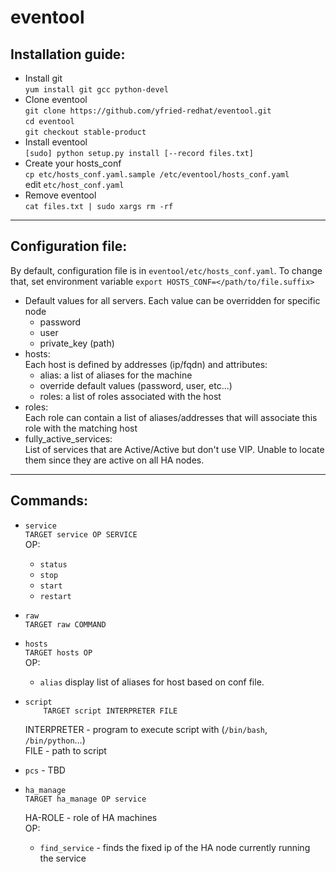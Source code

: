 eventool
=========

Installation guide:
----------------------
* Install git  
  `yum install git gcc python-devel`
* Clone eventool  
    `git clone https://github.com/yfried-redhat/eventool.git`  
    `cd eventool`  
    `git checkout stable-product`
* Install eventool  
    `[sudo] python setup.py install [--record files.txt]`
* Create your hosts\_conf  
    `cp etc/hosts_conf.yaml.sample /etc/eventool/hosts_conf.yaml`  
edit `etc/host_conf.yaml`
* Remove eventool  
    `cat files.txt | sudo xargs rm -rf`

***

Configuration file:
---------------------
By default, configuration file is in `eventool/etc/hosts_conf.yaml`. To change that, set environment variable `export HOSTS_CONF=</path/to/file.suffix>`

* Default values for all servers. Each value can be overridden for specific node  
  * password  
  * user
  * private_key (path)
* hosts:  
Each host is defined by addresses (ip/fqdn) and attributes:  
  * alias: a list of aliases for the machine
  * override default values (password, user, etc...)
  * roles: a list of roles associated with the host  
* roles:  
Each role can contain a list of aliases/addresses that will associate this role with the matching host  
* fully_active_services:  
List of services that are Active/Active but don't use VIP. Unable to locate them since they are active on all HA nodes.



***  

Commands:
--------------

* `service`  
    `TARGET service OP SERVICE`  
  OP:  
    * `status`
    * `stop`
    * `start`
    * `restart`

* `raw`  
    `TARGET raw COMMAND`
    
* `hosts`  
    `TARGET hosts OP`  
  OP:  
    * `alias` display list of aliases for host based on conf file.  
* `script`  
`    TARGET script INTERPRETER FILE`
    
    INTERPRETER - program to execute script with (`/bin/bash`, `/bin/python`...)  
    FILE - path to script

* `pcs` - TBD
* `ha_manage`  
    `TARGET ha_manage OP service`
    
  HA-ROLE - role of HA machines    
  OP:  
    * `find_service` - finds the fixed ip of the HA node currently running the service  
  
